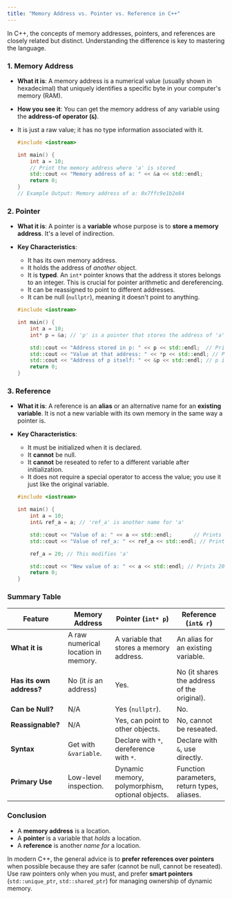 ```yaml
---
title: "Memory Address vs. Pointer vs. Reference in C++"
---
```


In C++, the concepts of memory addresses, pointers, and references are closely related but distinct. Understanding the difference is key to mastering the language.

### 1. Memory Address

-   **What it is**: A memory address is a numerical value (usually shown in hexadecimal) that uniquely identifies a specific byte in your computer's memory (RAM).
-   **How you see it**: You can get the memory address of any variable using the **address-of operator (`&`)**.
-   It is just a raw value; it has no type information associated with it.

    ```cpp
    #include <iostream>

    int main() {
        int a = 10;
        // Print the memory address where 'a' is stored
        std::cout << "Memory address of a: " << &a << std::endl;
        return 0;
    }
    // Example Output: Memory address of a: 0x7ffc9e1b2e84
    ```

### 2. Pointer

-   **What it is**: A pointer is a **variable** whose purpose is to **store a memory address**. It's a level of indirection.
-   **Key Characteristics**:
    -   It has its own memory address.
    -   It holds the address of *another* object.
    -   It is **typed**. An `int*` pointer knows that the address it stores belongs to an integer. This is crucial for pointer arithmetic and dereferencing.
    -   It can be reassigned to point to different addresses.
    -   It can be null (`nullptr`), meaning it doesn't point to anything.

    ```cpp
    #include <iostream>

    int main() {
        int a = 10;
        int* p = &a; // 'p' is a pointer that stores the address of 'a'

        std::cout << "Address stored in p: " << p << std::endl;  // Prints address of a
        std::cout << "Value at that address: " << *p << std::endl; // Prints 10 (dereferencing)
        std::cout << "Address of p itself: " << &p << std::endl; // p is also a variable
        return 0;
    }
    ```

### 3. Reference

-   **What it is**: A reference is an **alias** or an alternative name for an **existing variable**. It is not a new variable with its own memory in the same way a pointer is.
-   **Key Characteristics**:
    -   It must be initialized when it is declared.
    -   It **cannot** be null.
    -   It **cannot** be reseated to refer to a different variable after initialization.
    -   It does not require a special operator to access the value; you use it just like the original variable.

    ```cpp
    #include <iostream>

    int main() {
        int a = 10;
        int& ref_a = a; // 'ref_a' is another name for 'a'

        std::cout << "Value of a: " << a << std::endl;       // Prints 10
        std::cout << "Value of ref_a: " << ref_a << std::endl; // Prints 10

        ref_a = 20; // This modifies 'a'

        std::cout << "New value of a: " << a << std::endl; // Prints 20
        return 0;
    }
    ```

### Summary Table

| Feature          | Memory Address                      | Pointer (`int* p`)                               | Reference (`int& r`)                      |
|------------------|-------------------------------------|--------------------------------------------------|-------------------------------------------|
| **What it is**   | A raw numerical location in memory. | A variable that stores a memory address.         | An alias for an existing variable.        |
| **Has its own address?** | No (it *is* an address)             | Yes.                                             | No (it shares the address of the original).|
| **Can be Null?** | N/A                                 | Yes (`nullptr`).                                 | No.                                       |
| **Reassignable?**| N/A                                 | Yes, can point to other objects.                 | No, cannot be reseated.                   |
| **Syntax**       | Get with `&variable`.               | Declare with `*`, dereference with `*`.          | Declare with `&`, use directly.           |
| **Primary Use**  | Low-level inspection.               | Dynamic memory, polymorphism, optional objects.  | Function parameters, return types, aliases.|

### Conclusion

-   A **memory address** is a location.
-   A **pointer** is a variable that *holds* a location.
-   A **reference** is another *name for* a location.

In modern C++, the general advice is to **prefer references over pointers** when possible because they are safer (cannot be null, cannot be reseated). Use raw pointers only when you must, and prefer **smart pointers** (`std::unique_ptr`, `std::shared_ptr`) for managing ownership of dynamic memory.
